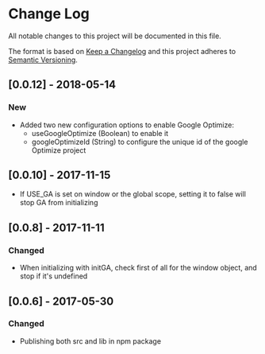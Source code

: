 # Change Log
All notable changes to this project will be documented in this file.

The format is based on [Keep a Changelog](http://keepachangelog.com/)
and this project adheres to [Semantic Versioning](http://semver.org/).

## [0.0.12] - 2018-05-14
### New
- Added two new configuration options to enable Google Optimize:
  - useGoogleOptimize (Boolean) to enable it
  - googleOptimizeId (String) to configure the unique id of the google Optimize
    project

## [0.0.10] - 2017-11-15
- If USE_GA is set on window or the global scope, setting it to
false will stop GA from initializing

## [0.0.8] - 2017-11-11
### Changed
- When initializing with initGA, check first of all for the window
object, and stop if it's undefined

## [0.0.6] - 2017-05-30
### Changed
- Publishing both src and lib in npm package
